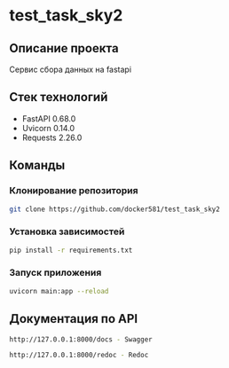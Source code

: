 # test_task_sky2

## Описание проекта
Сервис сбора данных на fastapi

## Стек технологий
- FastAPI 0.68.0
- Uvicorn 0.14.0
- Requests 2.26.0

## Команды
### Клонирование репозитория
```bash
git clone https://github.com/docker581/test_task_sky2
```

### Установка зависимостей
```bash
pip install -r requirements.txt
```

### Запуск приложения
```bash
uvicorn main:app --reload
```

## Документация по API
```bash
http://127.0.0.1:8000/docs - Swagger
```
```bash
http://127.0.0.1:8000/redoc - Redoc
```
